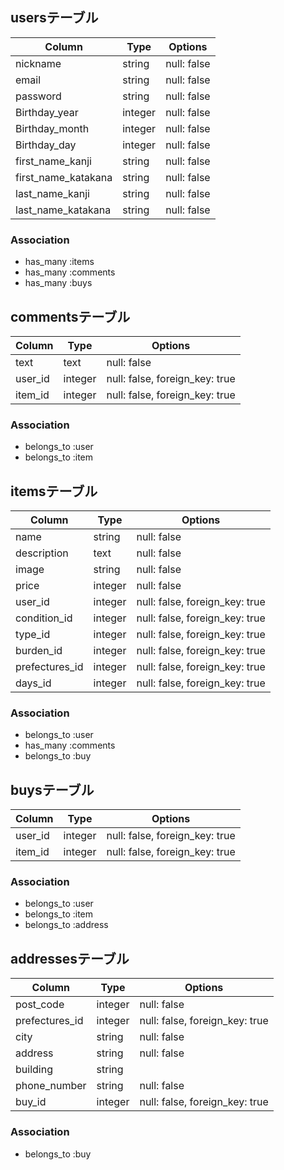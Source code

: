 ## usersテーブル
|Column|Type|Options|
|------|----|-------|
|nickname|string|null: false|
|email|string|null: false|
|password|string|null: false|
|Birthday_year|integer|null: false|
|Birthday_month|integer|null: false|
|Birthday_day|integer|null: false|
|first_name_kanji|string|null: false|
|first_name_katakana|string|null: false|
|last_name_kanji|string|null: false|
|last_name_katakana|string|null: false|
### Association
- has_many :items
- has_many :comments
- has_many :buys


## commentsテーブル
|Column|Type|Options|
|------|----|-------|
|text|text|null: false|
|user_id|integer|null: false, foreign_key: true|
|item_id|integer|null: false, foreign_key: true|
### Association
- belongs_to :user
- belongs_to :item

## itemsテーブル
|Column|Type|Options|
|------|----|-------|
|name|string|null: false|
|description|text|null: false|
|image|string|null: false|
|price|integer|null: false|
|user_id|integer|null: false, foreign_key: true|
|condition_id|integer|null: false, foreign_key: true|
|type_id|integer|null: false, foreign_key: true|
|burden_id|integer|null: false, foreign_key: true|
|prefectures_id|integer|null: false, foreign_key: true|
|days_id|integer|null: false, foreign_key: true|
### Association
- belongs_to :user
- has_many :comments
- belongs_to :buy

## buysテーブル
|Column|Type|Options|
|------|----|-------|
|user_id|integer|null: false, foreign_key: true|
|item_id|integer|null: false, foreign_key: true|
### Association
- belongs_to :user
- belongs_to :item
- belongs_to :address

## addressesテーブル
|Column|Type|Options|
|------|----|-------|
|post_code|integer|null: false|
|prefectures_id|integer|null: false, foreign_key: true|
|city|string|null: false|
|address|string|null: false|
|building|string||
|phone_number|string|null: false|
|buy_id|integer|null: false, foreign_key: true|
### Association
- belongs_to :buy
